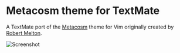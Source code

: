 Metacosm theme for TextMate
=================

A TextMate port of the [Metacosm](http://www.vim.org/scripts/script.php?script_id=985) theme for Vim originally created by [Robert Melton](http://robertmelton.com/).

![Screenshot](http://vi-improved.org/metacosm.png)
